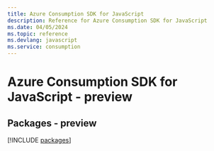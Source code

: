 ```yaml
---
title: Azure Consumption SDK for JavaScript
description: Reference for Azure Consumption SDK for JavaScript
ms.date: 04/05/2024
ms.topic: reference
ms.devlang: javascript
ms.service: consumption
---
```

# Azure Consumption SDK for JavaScript - preview
## Packages - preview
[!INCLUDE [packages](consumption-index.md)]